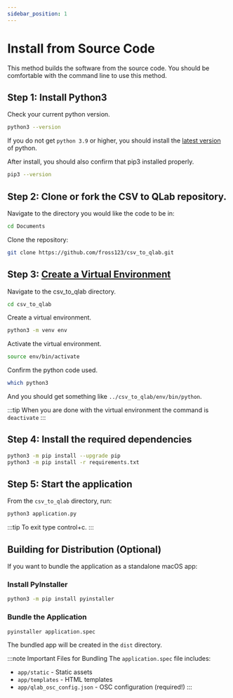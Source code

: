 ```yaml
---
sidebar_position: 1
---
```


# Install from Source Code

This method builds the software from the source code. You should be comfortable with the command line to use this method.


## Step 1: Install Python3
Check your current python version.
```bash
python3 --version
```

If you do not get ```python 3.9``` or higher, you should install the [latest version](https://www.python.org/downloads/) of python.

After install, you should also confirm that pip3 installed properly.

```bash
pip3 --version
```


## Step 2: Clone or fork the CSV to QLab repository.

Navigate to the directory you would like the code to be in:
```bash
cd Documents
```

Clone the repository:
```bash
git clone https://github.com/fross123/csv_to_qlab.git
```


## Step 3: [Create a Virtual Environment](https://packaging.python.org/guides/installing-using-pip-and-virtual-environments/#creating-a-virtual-environment)

Navigate to the csv_to_qlab directory.
```bash
cd csv_to_qlab
```

Create a virtual environment.
```bash
python3 -m venv env
```

Activate the virtual environment.
```bash
source env/bin/activate
```

Confirm the python code used.
```bash
which python3
```

And you should get something like ```../csv_to_qlab/env/bin/python```.

:::tip
When you are done with the virtual environment the command is ```deactivate```
:::


## Step 4: Install the required dependencies
```bash
python3 -m pip install --upgrade pip
python3 -m pip install -r requirements.txt
```

## Step 5: Start the application

From the `csv_to_qlab` directory, run:

```bash
python3 application.py
```

:::tip
To exit type control+c.
:::

## Building for Distribution (Optional)

If you want to bundle the application as a standalone macOS app:

### Install PyInstaller
```bash
python3 -m pip install pyinstaller
```

### Bundle the Application
```bash
pyinstaller application.spec
```

The bundled app will be created in the `dist` directory.

:::note Important Files for Bundling
The `application.spec` file includes:
- `app/static` - Static assets
- `app/templates` - HTML templates
- `app/qlab_osc_config.json` - OSC configuration (required!)
:::